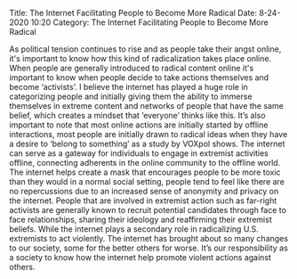 Title: The Internet Facilitating People to Become More Radical
Date: 8-24-2020 10:20
Category: The Internet Facilitating People to Become More Radical

As political tension continues to rise and as people take their angst online, it's important to know
how this kind of radicalization takes place online. When people are generally introduced to
radical content online it's important to know when people decide to take actions themselves and
become ‘activists’.
 I believe the internet has played a huge role in categorizing people and initially giving
them the ability to immerse themselves in extreme content and networks of people that have the
same belief, which creates a mindset that ‘everyone’ thinks like this.
It’s also important to note that most online actions are initially started by offline
interactions, most people are initially drawn to radical ideas when they have a desire to ‘belong
to something’ as a study by VOXpol shows. The internet can serve as a gateway for individuals
to engage in extremist activities offline, connecting adherents in the online community to the
offline world. The internet helps create a mask that encourages people to be more toxic than they
would in a normal social setting, people tend to feel like there are no repercussions due to an
increased sense of anonymity and privacy on the internet.
People that are involved in extremist action such as far-right activists are generally
known to recruit potential candidates through face to face relationships, sharing their ideology
and reaffirming their extremist beliefs. While the internet plays a secondary role in radicalizing
U.S. extremists to act violently.
The internet has brought about so many changes to our society, some for the better others
for worse. It’s our responsibility as a society to know how the internet help promote violent
actions against others.